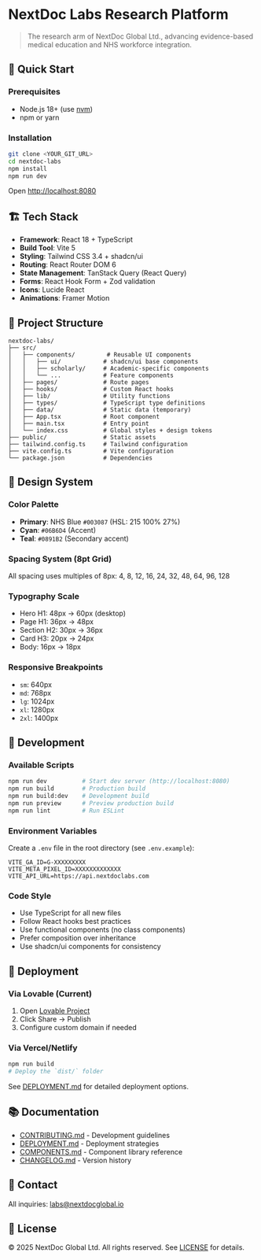 # NextDoc Labs Research Platform

> The research arm of NextDoc Global Ltd., advancing evidence-based medical education and NHS workforce integration.

## 🚀 Quick Start

### Prerequisites
- Node.js 18+ (use [nvm](https://github.com/nvm-sh/nvm))
- npm or yarn

### Installation
```bash
git clone <YOUR_GIT_URL>
cd nextdoc-labs
npm install
npm run dev
```

Open [http://localhost:8080](http://localhost:8080)

## 🏗️ Tech Stack

- **Framework**: React 18 + TypeScript
- **Build Tool**: Vite 5
- **Styling**: Tailwind CSS 3.4 + shadcn/ui
- **Routing**: React Router DOM 6
- **State Management**: TanStack Query (React Query)
- **Forms**: React Hook Form + Zod validation
- **Icons**: Lucide React
- **Animations**: Framer Motion

## 📁 Project Structure

```
nextdoc-labs/
├── src/
│   ├── components/         # Reusable UI components
│   │   ├── ui/            # shadcn/ui base components
│   │   ├── scholarly/     # Academic-specific components
│   │   └── ...            # Feature components
│   ├── pages/             # Route pages
│   ├── hooks/             # Custom React hooks
│   ├── lib/               # Utility functions
│   ├── types/             # TypeScript type definitions
│   ├── data/              # Static data (temporary)
│   ├── App.tsx            # Root component
│   ├── main.tsx           # Entry point
│   └── index.css          # Global styles + design tokens
├── public/                # Static assets
├── tailwind.config.ts     # Tailwind configuration
├── vite.config.ts         # Vite configuration
└── package.json           # Dependencies
```

## 🎨 Design System

### Color Palette
- **Primary**: NHS Blue `#003087` (HSL: 215 100% 27%)
- **Cyan**: `#06B6D4` (Accent)
- **Teal**: `#0891B2` (Secondary accent)

### Spacing System (8pt Grid)
All spacing uses multiples of 8px: 4, 8, 12, 16, 24, 32, 48, 64, 96, 128

### Typography Scale
- Hero H1: 48px → 60px (desktop)
- Page H1: 36px → 48px
- Section H2: 30px → 36px
- Card H3: 20px → 24px
- Body: 16px → 18px

### Responsive Breakpoints
- `sm`: 640px
- `md`: 768px
- `lg`: 1024px
- `xl`: 1280px
- `2xl`: 1400px

## 🧪 Development

### Available Scripts
```bash
npm run dev          # Start dev server (http://localhost:8080)
npm run build        # Production build
npm run build:dev    # Development build
npm run preview      # Preview production build
npm run lint         # Run ESLint
```

### Environment Variables
Create a `.env` file in the root directory (see `.env.example`):
```env
VITE_GA_ID=G-XXXXXXXXX
VITE_META_PIXEL_ID=XXXXXXXXXXXXX
VITE_API_URL=https://api.nextdoclabs.com
```

### Code Style
- Use TypeScript for all new files
- Follow React hooks best practices
- Use functional components (no class components)
- Prefer composition over inheritance
- Use shadcn/ui components for consistency

## 🚀 Deployment

### Via Lovable (Current)
1. Open [Lovable Project](https://lovable.dev/projects/03eb803c-7d13-4f8e-bd91-10ef07fd6d90)
2. Click Share → Publish
3. Configure custom domain if needed

### Via Vercel/Netlify
```bash
npm run build
# Deploy the `dist/` folder
```

See [DEPLOYMENT.md](./DEPLOYMENT.md) for detailed deployment options.

## 📚 Documentation

- [CONTRIBUTING.md](./CONTRIBUTING.md) - Development guidelines
- [DEPLOYMENT.md](./DEPLOYMENT.md) - Deployment strategies
- [COMPONENTS.md](./COMPONENTS.md) - Component library reference
- [CHANGELOG.md](./CHANGELOG.md) - Version history

## 📧 Contact

All inquiries: [labs@nextdocglobal.io](mailto:labs@nextdocglobal.io)

## 📄 License

© 2025 NextDoc Global Ltd. All rights reserved. See [LICENSE](./LICENSE) for details.

